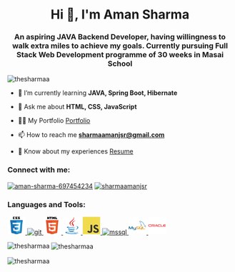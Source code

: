 <h1 align="center">Hi 👋, I'm Aman Sharma</h1>
<h3 align="center">An aspiring JAVA Backend Developer, having willingness to walk extra miles to achieve my goals. Currently pursuing Full Stack Web Development programme of 30 weeks in Masai School</h3>

<p align="left"> <img src="https://komarev.com/ghpvc/?username=thesharmaa&label=Profile%20views&color=0e75b6&style=flat" alt="thesharmaa" /> </p>


- 🌱 I’m currently learning **JAVA, Spring Boot, Hibernate**

- 💬 Ask me about **HTML, CSS, JavaScript**

- 👨‍💻 My Portfolio [Portfolio](https://thesharmaa.github.io/)

- 📫 How to reach me **sharmaamanjsr@gmail.com**

- 📄 Know about my experiences [Resume](https://drive.google.com/file/d/1L2h-BiLyPHwYb5DDYNg01fjEd8ooEJj1/view?usp=sharing)

<h3 align="left">Connect with me:</h3>
<p align="left">
<a href="https://linkedin.com/in/aman-sharma-697454234" target="blank"><img align="center" src="https://raw.githubusercontent.com/rahuldkjain/github-profile-readme-generator/master/src/images/icons/Social/linked-in-alt.svg" alt="aman-sharma-697454234" height="30" width="40" /></a>
<a href="https://www.leetcode.com/sharmaamanjsr" target="blank"><img align="center" src="https://raw.githubusercontent.com/rahuldkjain/github-profile-readme-generator/master/src/images/icons/Social/leet-code.svg" alt="sharmaamanjsr" height="30" width="40" /></a>
</p>

<h3 align="left">Languages and Tools:</h3>
<p align="left"> <a href="https://www.w3schools.com/css/" target="_blank" rel="noreferrer"> <img src="https://raw.githubusercontent.com/devicons/devicon/master/icons/css3/css3-original-wordmark.svg" alt="css3" width="40" height="40"/> </a> <a href="https://git-scm.com/" target="_blank" rel="noreferrer"> <img src="https://www.vectorlogo.zone/logos/git-scm/git-scm-icon.svg" alt="git" width="40" height="40"/> </a> <a href="https://www.w3.org/html/" target="_blank" rel="noreferrer"> <img src="https://raw.githubusercontent.com/devicons/devicon/master/icons/html5/html5-original-wordmark.svg" alt="html5" width="40" height="40"/> </a> <a href="https://www.java.com" target="_blank" rel="noreferrer"> <img src="https://raw.githubusercontent.com/devicons/devicon/master/icons/java/java-original.svg" alt="java" width="40" height="40"/> </a> <a href="https://developer.mozilla.org/en-US/docs/Web/JavaScript" target="_blank" rel="noreferrer"> <img src="https://raw.githubusercontent.com/devicons/devicon/master/icons/javascript/javascript-original.svg" alt="javascript" width="40" height="40"/> </a> <a href="https://www.microsoft.com/en-us/sql-server" target="_blank" rel="noreferrer"> <img src="https://www.svgrepo.com/show/303229/microsoft-sql-server-logo.svg" alt="mssql" width="40" height="40"/> </a> <a href="https://www.mysql.com/" target="_blank" rel="noreferrer"> <img src="https://raw.githubusercontent.com/devicons/devicon/master/icons/mysql/mysql-original-wordmark.svg" alt="mysql" width="40" height="40"/> </a> <a href="https://www.oracle.com/" target="_blank" rel="noreferrer"> <img src="https://raw.githubusercontent.com/devicons/devicon/master/icons/oracle/oracle-original.svg" alt="oracle" width="40" height="40"/> </a> </p>

<p><img align="left" src="https://github-readme-stats.vercel.app/api/top-langs?username=thesharmaa&show_icons=true&locale=en&layout=compact" alt="thesharmaa" /></p>

<p>&nbsp;<img align="center" src="https://github-readme-stats.vercel.app/api?username=thesharmaa&show_icons=true&locale=en" alt="thesharmaa" /></p>

<p><img align="center" src="https://github-readme-streak-stats.herokuapp.com/?user=thesharmaa&" alt="thesharmaa" /></p>
